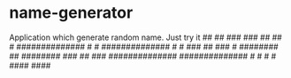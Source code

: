 # name-generator
Application which generate random name. Just try it
                               ##        ##
                                ###    ###
                                 ##    ##
                         #    ##############    #
                         #    ##############    #
                         #    ###   ##   ###    #
                         ########   ##   ########
                              ###   ##   ###
                              ##############
                              ##############
                                 #      #
                                 #      #
                              ####      ####

